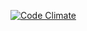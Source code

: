[![Code Climate](https://codeclimate.com/github/nerionavea/SMSGateway/badges/gpa.svg)](https://codeclimate.com/github/nerionavea/SMSGateway)
